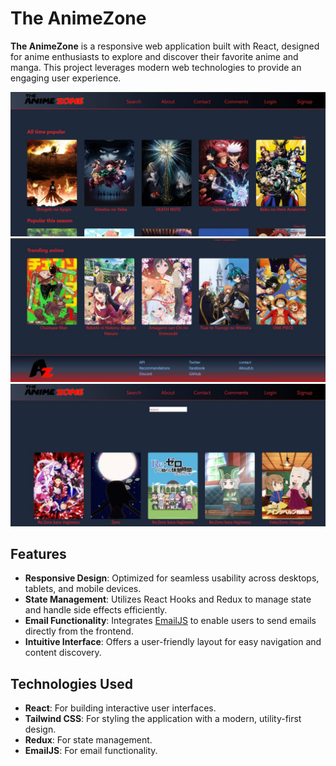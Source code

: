 # The AnimeZone

**The AnimeZone** is a responsive web application built with React, designed for anime enthusiasts to explore and discover their favorite anime and manga. This project leverages modern web technologies to provide an engaging user experience.

<img src="public/WhatsApp Image 2024-10-02 at 14.24.11_49cb2c96.jpg">
<img src="public/WhatsApp Image 2024-10-02 at 14.23.58_7847508b.jpg">
<img src="public/WhatsApp Image 2024-10-02 at 14.23.45_18180243.jpg">

## Features

- **Responsive Design**: Optimized for seamless usability across desktops, tablets, and mobile devices.
- **State Management**: Utilizes React Hooks and Redux to manage state and handle side effects efficiently.
- **Email Functionality**: Integrates [EmailJS](https://www.emailjs.com/) to enable users to send emails directly from the frontend.
- **Intuitive Interface**: Offers a user-friendly layout for easy navigation and content discovery.

## Technologies Used

- **React**: For building interactive user interfaces.
- **Tailwind CSS**: For styling the application with a modern, utility-first design.
- **Redux**: For state management.
- **EmailJS**: For email functionality.

